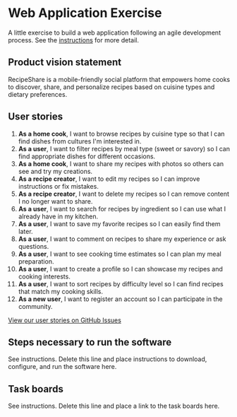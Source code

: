 # Web Application Exercise

A little exercise to build a web application following an agile development process. See the [instructions](instructions.md) for more detail.

## Product vision statement

RecipeShare is a mobile-friendly social platform that empowers home cooks to discover, share, and personalize recipes based on cuisine types and dietary preferences.

## User stories

1. **As a home cook**, I want to browse recipes by cuisine type so that I can find dishes from cultures I'm interested in.
2. **As a user**, I want to filter recipes by meal type (sweet or savory) so I can find appropriate dishes for different occasions.
3. **As a home cook**, I want to share my recipes with photos so others can see and try my creations.
4. **As a recipe creator**, I want to edit my recipes so I can improve instructions or fix mistakes.
5. **As a recipe creator**, I want to delete my recipes so I can remove content I no longer want to share.
6. **As a user**, I want to search for recipes by ingredient so I can use what I already have in my kitchen.
7. **As a user**, I want to save my favorite recipes so I can easily find them later.
8. **As a user**, I want to comment on recipes to share my experience or ask questions.
9. **As a user**, I want to see cooking time estimates so I can plan my meal preparation.
10. **As a user**, I want to create a profile so I can showcase my recipes and cooking interests.
11. **As a user**, I want to sort recipes by difficulty level so I can find recipes that match my cooking skills.
12. **As a new user**, I want to register an account so I can participate in the community.

[View our user stories on GitHub Issues](https://github.com/software-students-spring2025/2-web-app-aquaproj2/issues)

## Steps necessary to run the software

See instructions. Delete this line and place instructions to download, configure, and run the software here.

## Task boards

See instructions. Delete this line and place a link to the task boards here.
